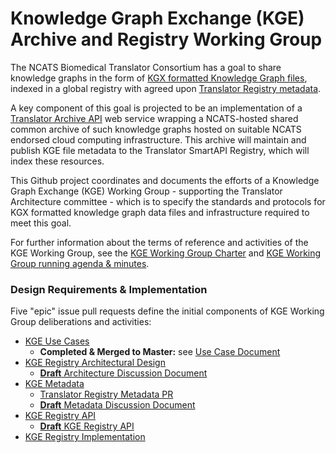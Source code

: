 # Knowledge Graph Exchange (KGE) Archive and Registry Working Group

The NCATS Biomedical Translator Consortium has a goal to share knowledge graphs in the form of [KGX formatted Knowledge Graph files](https://github.com/biolink/kgx/blob/master/data-preparation.md), indexed in a global registry with agreed upon [Translator Registry metadata](https://github.com/NCATSTranslator/TranslatorArchitecture/blob/master/RegistryMetadata.md).

A key component of this goal is projected to be an implementation of a [Translator Archive API](https://github.com/NCATSTranslator/Knowledge_Graph_Exchange_Registry/blob/issue-5-kgerapi-design/api/kgea_api.yaml) web service wrapping a NCATS-hosted shared common archive of such knowledge graphs hosted on suitable NCATS endorsed cloud computing infrastructure. This archive will maintain and publish KGE file metadata to the Translator SmartAPI Registry, which will index these resources.

This Github project coordinates and documents the efforts of a Knowledge Graph Exchange (KGE) Working Group - supporting the Translator Architecture committee - which is to specify the standards and protocols for KGX formatted knowledge graph data files and infrastructure required to meet this goal. 

For further information about the terms of reference and activities of the KGE Working Group, see the [KGE Working Group Charter](https://docs.google.com/document/d/1UAo11n3PXvKAX8UxpR06I-TMlRGSJzcX0bVtpJPAfAA) and [KGE Working Group running agenda & minutes](https://docs.google.com/document/d/1eXB7bsT6-vnwyfsJjKF1Zlj1XqfOwYlmOwRV5AyRYpg).

### Design Requirements & Implementation

Five "epic" issue pull requests define the initial components of KGE Working Group deliberations and activities:

- [KGE Use Cases](https://github.com/NCATSTranslator/Knowledge_Graph_Exchange_Registry/pull/10)
    - **Completed & Merged to Master:** see [Use Case Document](./KGE_USE_CASES.md)
- [KGE Registry Architectural Design](https://github.com/NCATSTranslator/Knowledge_Graph_Exchange_Registry/pull/4)
    - [**Draft** Architecture Discussion Document](https://github.com/NCATSTranslator/Knowledge_Graph_Exchange_Registry/blob/issue-3-kge-registry-architecture/KGE_REGISTRY_ARCHITECTURE.md)
- [KGE Metadata](https://github.com/NCATSTranslator/Knowledge_Graph_Exchange_Registry/pull/2)
   - [Translator Registry Metadata PR](https://github.com/NCATSTranslator/TranslatorArchitecture/pull/13)
   - [**Draft** Metadata Discussion Document](https://github.com/NCATSTranslator/Knowledge_Graph_Exchange_Registry/blob/issue-1-kge-metadata/KGE_METADATA.md)
- [KGE Registry API](https://github.com/NCATSTranslator/Knowledge_Graph_Exchange_Registry/pull/6)
    - [**Draft** KGE Registry API](https://github.com/NCATSTranslator/Knowledge_Graph_Exchange_Registry/blob/issue-5-kgerapi-design/api/kgea_api.yaml)
- [KGE Registry Implementation](https://github.com/NCATSTranslator/Knowledge_Graph_Exchange_Registry/pull/8)
